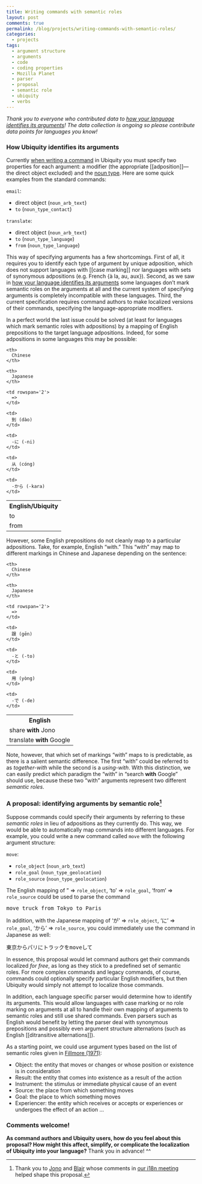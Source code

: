 ```yaml
---
title: Writing commands with semantic roles
layout: post
comments: true
permalink: /blog/projects/writing-commands-with-semantic-roles/
categories:
  - projects
tags:
  - argument structure
  - arguments
  - code
  - coding properties
  - Mozilla Planet
  - parser
  - proposal
  - semantic role
  - ubiquity
  - verbs
---
```

*Thank you to everyone who contributed data to [how your language identifies its arguments][1]! The data collection is ongoing so please contribute data points for languages you know!*

### How Ubiquity identifies its arguments

Currently [when writing a command][2] in Ubiquity you must specify two properties for each argument: a modifier (the appropriate [[adposition]]—the direct object excluded) and the [noun type][3]. Here are some quick examples from the standard commands:

`email`:

*   direct object (`noun_arb_text`)
*   `to` (`noun_type_contact`)

`translate`:

*   direct object (`noun_arb_text`)
*   `to` (`noun_type_language`)
*   `from` (`noun_type_language`)

This way of specifying arguments has a few shortcomings. First of all, it requires you to identify each type of argument by unique adposition, which does not support languages with [[case marking]] nor languages with sets of synonymous adpositions (e.g. French {à la, au, aux}). Second, as we saw in [how your language identifies its arguments][1] some languages don&#8217;t mark semantic roles on the arguments at all and the current system of specifying arguments is completely incompatible with these languages. Third, the current specification requires command authors to make localized versions of their commands, specifying the language-appropriate modifiers.

<!--more-->

In a perfect world the last issue could be solved (at least for languages which mark semantic roles with adpositions) by a mapping of English prepositions to the target language adpositions. Indeed, for some adpositions in some languages this may be possible:

<table border='0'>
  <tr>
    <th colspan='2'>
      English/Ubiquity
    </th>
    
    <th>
      Chinese
    </th>
    
    <th>
      Japanese
    </th>
  </tr>
  
  <tr>
    <td>
      to
    </td>
    
    <td rowspan='2'>
      =>
    </td>
    
    <td>
      到 (dào)
    </td>
    
    <td>
      -に (-ni)
    </td>
  </tr>
  
  <tr>
    <td>
      from
    </td>
    
    <td>
      从 (cóng)
    </td>
    
    <td>
      -から (-kara)
    </td>
  </tr>
</table>

However, some English prepositions do not cleanly map to a particular adpositions. Take, for example, English &#8220;with.&#8221; This &#8220;with&#8221; may map to different markings in Chinese and Japanese depending on the sentence:

<table border='0'>
  <tr>
    <th colspan='2'>
      English
    </th>
    
    <th>
      Chinese
    </th>
    
    <th>
      Japanese
    </th>
  </tr>
  
  <tr>
    <td>
      share <strong>with</strong> Jono
    </td>
    
    <td rowspan='2'>
      =>
    </td>
    
    <td>
      跟 (gēn)
    </td>
    
    <td>
      -と (-to)
    </td>
  </tr>
  
  <tr>
    <td>
      translate <strong>with</strong> Google
    </td>
    
    <td>
      用 (yòng)
    </td>
    
    <td>
      -で (-de)
    </td>
  </tr>
</table>

Note, however, that which set of markings &#8220;with&#8221; maps to is predictable, as there is a salient semantic difference. The first &#8220;with&#8221; could be referred to as *together-with* while the second is a *using-with*. With this distinction, we can easily predict which paradigm the &#8220;with&#8221; in &#8220;search **with** Google&#8221; should use, because these two &#8220;with&#8221; arguments represent two different *semantic roles*.

### A proposal: identifying arguments by semantic role[^1]

Suppose commands could specify their arguments by referring to these *semantic roles* in lieu of adpositions as they currently do. This way, we would be able to automatically map commands into different languages. For example, you could write a new command called `move` with the following argument structure:

`move`:

*   `role_object` (`noun_arb_text`)
*   `role_goal` (`noun_type_geolocation`)
*   `role_source` (`noun_type_geolocation`)

The English mapping of &#8221; => `role_object`, &#8216;to&#8217; => `role_goal`, &#8216;from&#8217; => `role_source` could be used to parse the command

<pre lang='English'>move truck from Tokyo to Paris</pre>

In addition, with the Japanese mapping of &#8216;が&#8217; => `role_object`, &#8216;に&#8217; => `role_goal`, &#8216;から&#8217; => `role_source`, you could immediately use the command in Japanese as well:

<pre lang='Japanese'>東京からパリにトラックをmoveして</pre>

In essence, this proposal would let command authors get their commands localized *for free*, as long as they stick to a predefined set of semantic roles. For more complex commands and legacy commands, of course, commands could optionally specify particular English modifiers, but then Ubiquity would simply not attempt to localize those commands.

In addition, each language specific parser would determine how to identify its arguments. This would allow languages with case marking or no role marking on arguments at all to handle their own mapping of arguments to semantic roles and still use shared commands. Even parsers such as English would benefit by letting the parser deal with synonymous prepositions and possibly even argument structure alternations (such as English [[ditransitive alternations]]).

As a starting point, we could use argument types based on the list of semantic roles given in [Fillmore (1971)][4]:

*   Object: the entity that moves or changes or whose position or existence is in consideration
*   Result: the entity that comes into existence as a result of the action
*   Instrument: the stimulus or immediate physical cause of an event
*   Source: the place from which something moves
*   Goal: the place to which something moves
*   Experiencer: the entity which receives or accepts or experiences or undergoes the effect of an action &#8230;

### Comments welcome!

**As command authors and Ubiquity users, how do you feel about this proposal? How might this affect, simplify, or complicate the localization of Ubiquity into your language?** Thank you in advance! ^^

[^1]:    
    Thank you to [Jono][5] and [Blair][6] whose comments in [our i18n meeting][7] helped shape this proposal.

 [1]: http://mitcho.com/blog/projects/contribute-how-your-language-identifies-its-arguments/
 [2]: https://wiki.mozilla.org/Labs/Ubiquity/Ubiquity_0.1_Author_Tutorial
 [3]: https://wiki.mozilla.org/Labs/Ubiquity/Ubiquity_0.1_Nountypes_Reference
 [4]: http://scholar.google.com/scholar?q="types+of+lexical+information"+fillmore
 [5]: http://jonoscript.wordpress.com
 [6]: http://theunfocused.net/
 [7]: https://wiki.mozilla.org/Labs/Ubiquity/Meetings/2009-02-23_i18n_Meeting